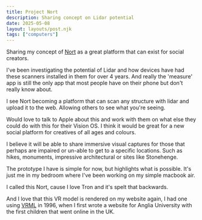 ```yaml
---
title: Project Nort
description: Sharing concept on Lidar potential
date: 2025-05-08
layout: layouts/post.njk
tags: ["computers"]
---
```


Sharing my concept of [Nort](/nort) as a great platform that can exist for social creators.

I've been investigating the potential of Lidar and how devices have had these scanners installed in them for over 4 years. And really the 'measure' app is still the only app that most people have on their phone but don't really know about.

I see Nort becoming a platform that can scan any structure with lidar and upload it to the web. Allowing others to see what you're seeing.

Would love to talk to Apple about this and work with them on what else they could do with this for their Vision OS. I think it would be great for a new social platform for creatives of all ages and colours.

I believe it will be able to share immersive visual captures for those that perhaps are impaired or un-able to get to a specific locations. Such as hikes, monuments, impressive architectural or sites like Stonehenge.

The prototype I have is simple for now, but highlights what is possible. It's just me in my bedroom where I've been working on my simple macbook air. 

I called this Nort, cause I love Tron and it's spelt that backwards.

And I love that this VR model is rendered on my website again, I had one using [VRML](https://en.wikipedia.org/wiki/VRML) in 1996, when I first wrote a website for Anglia University with the first children that went online in the UK.
